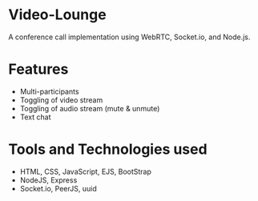 # Video-Lounge

A conference call implementation using WebRTC, Socket.io, and Node.js.

# Features
- Multi-participants
- Toggling of video stream
- Toggling of audio stream (mute & unmute)
- Text chat



# Tools and Technologies used
- HTML, CSS, JavaScript, EJS, BootStrap
- NodeJS, Express
- Socket.io, PeerJS, uuid 
